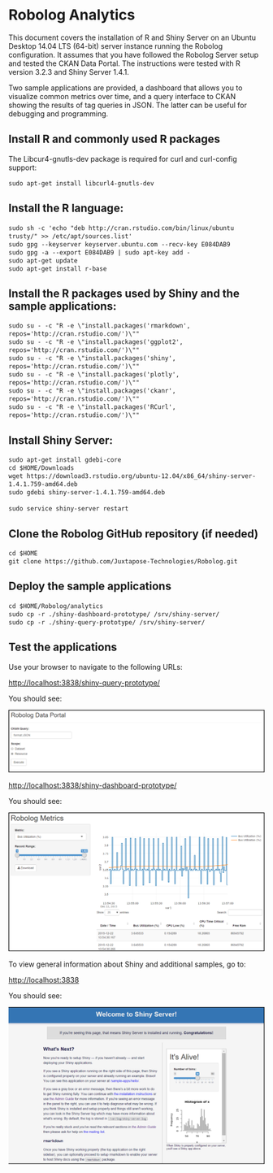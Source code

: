 # Robolog Analytics

This document covers the installation of R and Shiny Server on an Ubuntu Desktop 14.04 LTS (64-bit) server instance running the Robolog configuration.  It assumes that you have followed the Robolog Server setup and tested the CKAN Data Portal. The instructions were tested with R version 3.2.3 and Shiny Server 1.4.1.

Two sample applications are provided, a dashboard that allows you to visualize common metrics over time, and a query interface to CKAN showing the results of tag queries in JSON. The latter can be useful for debugging and programming.
## Install R and commonly used R packages

The Libcur4-gnutls-dev package is required for curl and curl-config support:

	sudo apt-get install libcurl4-gnutls-dev

## Install the R language:
	
	sudo sh -c 'echo "deb http://cran.rstudio.com/bin/linux/ubuntu trusty/" >> /etc/apt/sources.list'
	sudo gpg --keyserver keyserver.ubuntu.com --recv-key E084DAB9
	sudo gpg -a --export E084DAB9 | sudo apt-key add -
	sudo apt-get update
	sudo apt-get install r-base
	
## Install the R packages used by Shiny and the sample applications:

	sudo su - -c "R -e \"install.packages('rmarkdown', repos='http://cran.rstudio.com/')\""
	sudo su - -c "R -e \"install.packages('ggplot2', repos='http://cran.rstudio.com/')\""
	sudo su - -c "R -e \"install.packages('shiny', repos='http://cran.rstudio.com/')\""
	sudo su - -c "R -e \"install.packages('plotly', repos='http://cran.rstudio.com/')\""
	sudo su - -c "R -e \"install.packages('ckanr', repos='http://cran.rstudio.com/')\""	
	sudo su - -c "R -e \"install.packages('RCurl', repos='http://cran.rstudio.com/')\""
	
## Install Shiny Server:

	sudo apt-get install gdebi-core
	cd $HOME/Downloads
	wget https://download3.rstudio.org/ubuntu-12.04/x86_64/shiny-server-1.4.1.759-amd64.deb
	sudo gdebi shiny-server-1.4.1.759-amd64.deb

	sudo service shiny-server restart

## Clone the Robolog GitHub repository (if needed)

	cd $HOME
	git clone https://github.com/Juxtapose-Technologies/Robolog.git
	
## Deploy the sample applications

	cd $HOME/Robolog/analytics
	sudo cp -r ./shiny-dashboard-prototype/ /srv/shiny-server/
	sudo cp -r ./shiny-query-prototype/ /srv/shiny-server/

## Test the applications

Use your browser to navigate to the following URLs:

[http://localhost:3838/shiny-query-prototype/](http://localhost:3838/shiny-query-prototype/)

You should see:

![alt text](images/shiny_query_prototype.png)

[http://localhost:3838/shiny-dashboard-prototype/](http://localhost:3838/shiny-dashboard-prototype/)

You should see:

![alt text](images/shiny_dashboard_prototype.png)

To view general information about Shiny and additional samples, go to:

[http://localhost:3838](http://localhost:3838)

You should see:

![alt text](images/welcome_to_shiny.png)
